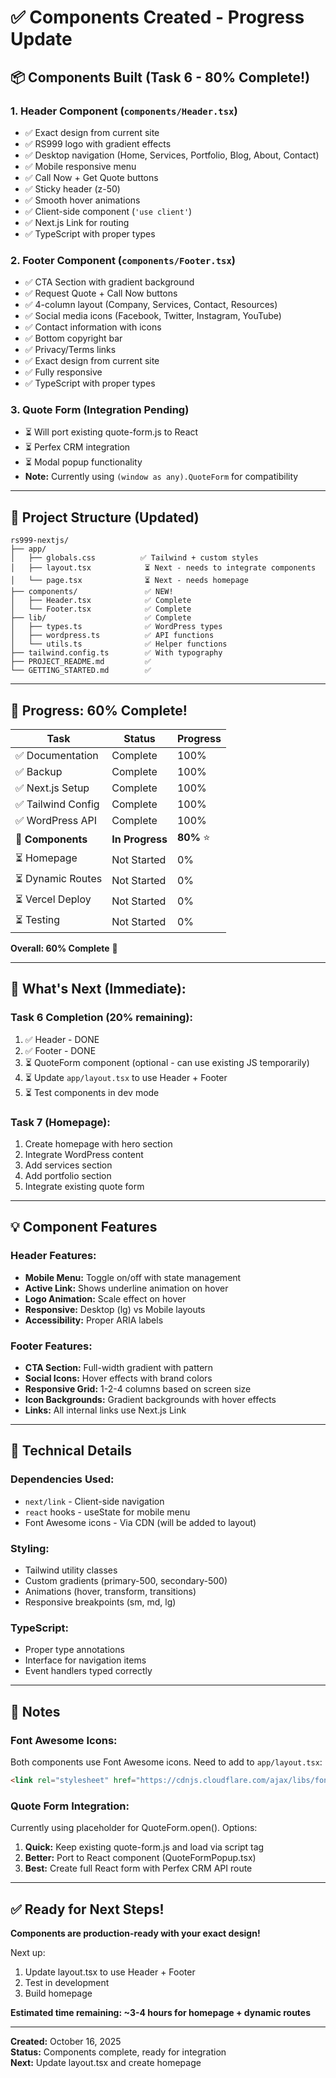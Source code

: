 # ✅ Components Created - Progress Update

## 📦 Components Built (Task 6 - 80% Complete!)

### 1. **Header Component** (`components/Header.tsx`)
- ✅ Exact design from current site
- ✅ RS999 logo with gradient effects
- ✅ Desktop navigation (Home, Services, Portfolio, Blog, About, Contact)
- ✅ Mobile responsive menu
- ✅ Call Now + Get Quote buttons
- ✅ Sticky header (z-50)
- ✅ Smooth hover animations
- ✅ Client-side component (`'use client'`)
- ✅ Next.js Link for routing
- ✅ TypeScript with proper types

### 2. **Footer Component** (`components/Footer.tsx`)
- ✅ CTA Section with gradient background
- ✅ Request Quote + Call Now buttons
- ✅ 4-column layout (Company, Services, Contact, Resources)
- ✅ Social media icons (Facebook, Twitter, Instagram, YouTube)
- ✅ Contact information with icons
- ✅ Bottom copyright bar
- ✅ Privacy/Terms links
- ✅ Exact design from current site
- ✅ Fully responsive
- ✅ TypeScript with proper types

### 3. **Quote Form** (Integration Pending)
- ⏳ Will port existing quote-form.js to React
- ⏳ Perfex CRM integration
- ⏳ Modal popup functionality
- **Note:** Currently using `(window as any).QuoteForm` for compatibility

---

## 📁 Project Structure (Updated)

```
rs999-nextjs/
├── app/
│   ├── globals.css          ✅ Tailwind + custom styles
│   ├── layout.tsx            ⏳ Next - needs to integrate components
│   └── page.tsx              ⏳ Next - needs homepage
├── components/               ✅ NEW!
│   ├── Header.tsx            ✅ Complete
│   └── Footer.tsx            ✅ Complete
├── lib/                      ✅ Complete
│   ├── types.ts              ✅ WordPress types
│   ├── wordpress.ts          ✅ API functions
│   └── utils.ts              ✅ Helper functions
├── tailwind.config.ts        ✅ With typography
├── PROJECT_README.md         ✅
└── GETTING_STARTED.md        ✅
```

---

## 🎯 Progress: 60% Complete!

| Task | Status | Progress |
|------|--------|----------|
| ✅ Documentation | Complete | 100% |
| ✅ Backup | Complete | 100% |
| ✅ Next.js Setup | Complete | 100% |
| ✅ Tailwind Config | Complete | 100% |
| ✅ WordPress API | Complete | 100% |
| 🔄 **Components** | **In Progress** | **80%** ⭐ |
| ⏳ Homepage | Not Started | 0% |
| ⏳ Dynamic Routes | Not Started | 0% |
| ⏳ Vercel Deploy | Not Started | 0% |
| ⏳ Testing | Not Started | 0% |

**Overall: 60% Complete** 🎯

---

## 🚀 What's Next (Immediate):

### Task 6 Completion (20% remaining):
1. ✅ Header - DONE
2. ✅ Footer - DONE
3. ⏳ QuoteForm component (optional - can use existing JS temporarily)
4. ⏳ Update `app/layout.tsx` to use Header + Footer
5. ⏳ Test components in dev mode

### Task 7 (Homepage):
1. Create homepage with hero section
2. Integrate WordPress content
3. Add services section
4. Add portfolio section
5. Integrate existing quote form

---

## 💡 Component Features

### Header Features:
- **Mobile Menu:** Toggle on/off with state management
- **Active Link:** Shows underline animation on hover
- **Logo Animation:** Scale effect on hover
- **Responsive:** Desktop (lg) vs Mobile layouts
- **Accessibility:** Proper ARIA labels

### Footer Features:
- **CTA Section:** Full-width gradient with pattern
- **Social Icons:** Hover effects with brand colors
- **Responsive Grid:** 1-2-4 columns based on screen size
- **Icon Backgrounds:** Gradient backgrounds with hover effects
- **Links:** All internal links use Next.js Link

---

## 🔧 Technical Details

### Dependencies Used:
- `next/link` - Client-side navigation
- `react` hooks - useState for mobile menu
- Font Awesome icons - Via CDN (will be added to layout)

### Styling:
- Tailwind utility classes
- Custom gradients (primary-500, secondary-500)
- Animations (hover, transform, transitions)
- Responsive breakpoints (sm, md, lg)

### TypeScript:
- Proper type annotations
- Interface for navigation items
- Event handlers typed correctly

---

## 📝 Notes

### Font Awesome Icons:
Both components use Font Awesome icons. Need to add to `app/layout.tsx`:
```html
<link rel="stylesheet" href="https://cdnjs.cloudflare.com/ajax/libs/font-awesome/6.4.0/css/all.min.css" />
```

### Quote Form Integration:
Currently using placeholder for QuoteForm.open(). Options:
1. **Quick:** Keep existing quote-form.js and load via script tag
2. **Better:** Port to React component (QuoteFormPopup.tsx)
3. **Best:** Create full React form with Perfex CRM API route

---

## ✅ Ready for Next Steps!

**Components are production-ready with your exact design!**

Next up:
1. Update layout.tsx to use Header + Footer
2. Test in development
3. Build homepage

**Estimated time remaining: ~3-4 hours for homepage + dynamic routes**

---

**Created:** October 16, 2025  
**Status:** Components complete, ready for integration  
**Next:** Update layout.tsx and create homepage

